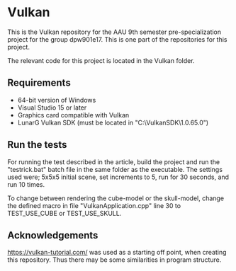 # Vulkan

This is the Vulkan repository for the AAU 9th semester pre-specialization project for the group dpw901e17.
This is one part of the repositories for this project.

The relevant code for this project is located in the Vulkan folder.

## Requirements

* 64-bit version of Windows
* Visual Studio 15 or later
* Graphics card compatible with Vulkan
* LunarG Vulkan SDK (must be located in "C:\VulkanSDK\1.0.65.0\")

## Run the tests

For running the test described in the article, build the project and run the "testrick.bat" batch file in the same folder as the executable.
The settings used were; 5x5x5 initial scene, set increments to 5, run for 30 seconds, and run 10 times.

To change between rendering the cube-model or the skull-model, change the defined macro in file "VulkanApplication.cpp" line 30 to TEST_USE_CUBE or TEST_USE_SKULL.

## Acknowledgements
https://vulkan-tutorial.com/ was used as a starting off point, when creating this repository. Thus there may be some similarities in program structure.
